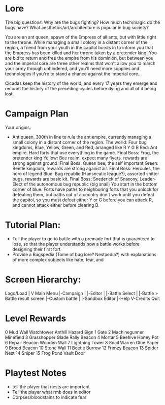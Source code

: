 Lore
====
The big questions:
Why are the bugs fighting?
How much tech/magic do the bugs have?
What aesthetics/art/architecture is popular in bug society?

You are an ant queen, spawn of the Empress of all ants, but with little right to the throne. While managing a small colony in a distant corner of the region, a friend from your youth in the capitol bursts in to inform you that the Empress has been killed and her throne taken by a pretender king! You are bid to return and free the empire from his dominion, but between you and the imperial core are three other realms that won't allow you to march your army through unhindered, and you'll need more supplies and technologies if you're to stand a chance against the imperial core...

Cicadas keep the history of the world, and every 17 years they emerge and recount the history of the preceding cycles before dying and all of it being lost.


Campaign Plan
=============
Your origins:
 - Ant queen, 300th in line to rule the ant empire, currently managing a small colony in a distant corner of the region.
The world:
Four bug kingdoms, Blue, Yellow, Green, and Red, arranged like
 R 
Y G
 B 
Red: Ant empire. Hard forts that use everything in the game. Final Boss: Frog, the pretender king
Yellow: Bee realm, expect many flyers. rewards are strong against ground. Final Boss: Queen bee, the self important
Green: Beetle kingdom, rewards are strong against air. Final Boss: Hercules, the hero of legend
Blue: Bug republic (Hansneatic league?), assorted shitter bugs, rewards are basic kit. Final Boss: Snederick of Snaxony, Leader-Elect of the autonomous bug republic (big snail)
You start in the bottom corner of blue. Forts have paths to neighboring forts that you unlock for defeating them, but paths out of a country don't work until you defeat the capitol, so you must defeat either Y or G before you can attack R, and cannot attack either before clearing B.


Tutorial Plan:
==============
 - Tell the player to go to battle with a premade fort that is guaranteed to lose, so that the player understands how a battle works before designing their first fort.
 - Provide a Bugspedia (Tome of bug lore? Nestpedia?) with explanations of more complex subjects like hate, fear, and 


Screen Hierarchy:
=================

Logo/Load
|
V
Main Menu
|-Campaign
| |-Editor
| |-Battle Select
|   |-Battle > Battle result screen
|-Custom battle
| |-Sandbox Editor
|-Help
V-Credits
Quit


Level Rewards
=============
0
Mud Wall
Watchtower
Anthill
Hazard Sign
1
Gate
2
Machinegunner
Minefield
3
Grasshopper Glade
Rally Beacon
4
Mortar
5
Beehive
Honey Pot
6
Repair Beacon
Wooden Wall
7
Lightning Tower
8
Snail Warren
Glue Paper
9
Brood Beacon
10
Stone Wall
11
Beetle Burrow
12
Frenzy Beacon
13
Spider Nest
14
Sniper
15
Frog Pond
Vault Door


Playtest Notes
==============

- tell the player that nests are important
- Tell the player what rmb does in editor
- Corpses/bloodstains to indicate fear